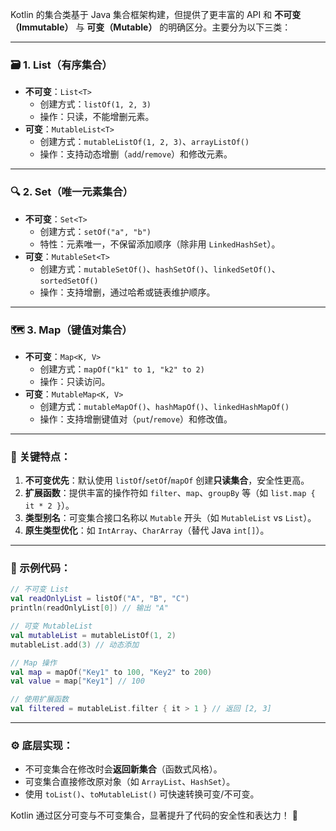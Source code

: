 Kotlin 的集合类基于 Java 集合框架构建，但提供了更丰富的 API 和 **不可变（Immutable）** 与 **可变（Mutable）** 的明确区分。主要分为以下三类：

---

### 🗃️ 1. **List（有序集合）**
- **不可变**：`List<T>`
    - 创建方式：`listOf(1, 2, 3)`
    - 操作：只读，不能增删元素。
- **可变**：`MutableList<T>`
    - 创建方式：`mutableListOf(1, 2, 3)`、`arrayListOf()`
    - 操作：支持动态增删（`add`/`remove`）和修改元素。

---

### 🔍 2. **Set（唯一元素集合）**
- **不可变**：`Set<T>`
    - 创建方式：`setOf("a", "b")`
    - 特性：元素唯一，不保留添加顺序（除非用 `LinkedHashSet`）。
- **可变**：`MutableSet<T>`
    - 创建方式：`mutableSetOf()`、`hashSetOf()`、`linkedSetOf()`、`sortedSetOf()`
    - 操作：支持增删，通过哈希或链表维护顺序。

---

### 🗺️ 3. **Map（键值对集合）**
- **不可变**：`Map<K, V>`
    - 创建方式：`mapOf("k1" to 1, "k2" to 2)`
    - 操作：只读访问。
- **可变**：`MutableMap<K, V>`
    - 创建方式：`mutableMapOf()`、`hashMapOf()`、`linkedHashMapOf()`
    - 操作：支持增删键值对（`put`/`remove`）和修改值。

---

### 🧠 关键特点：
1. **不可变优先**：默认使用 `listOf`/`setOf`/`mapOf` 创建**只读集合**，安全性更高。
2. **扩展函数**：提供丰富的操作符如 `filter`、`map`、`groupBy` 等（如 `list.map { it * 2 }`）。
3. **类型别名**：可变集合接口名称以 `Mutable` 开头（如 `MutableList` vs `List`）。
4. **原生类型优化**：如 `IntArray`、`CharArray`（替代 Java `int[]`）。

---

### 📌 示例代码：
```kotlin
// 不可变 List
val readOnlyList = listOf("A", "B", "C")
println(readOnlyList[0]) // 输出 "A"

// 可变 MutableList
val mutableList = mutableListOf(1, 2)
mutableList.add(3) // 动态添加

// Map 操作
val map = mapOf("Key1" to 100, "Key2" to 200)
val value = map["Key1"] // 100

// 使用扩展函数
val filtered = mutableList.filter { it > 1 } // 返回 [2, 3]
```

---

### ⚙️ 底层实现：
- 不可变集合在修改时会**返回新集合**（函数式风格）。
- 可变集合直接修改原对象（如 `ArrayList`、`HashSet`）。
- 使用 `toList()`、`toMutableList()` 可快速转换可变/不可变。

Kotlin 通过区分可变与不可变集合，显著提升了代码的安全性和表达力！ 🚀